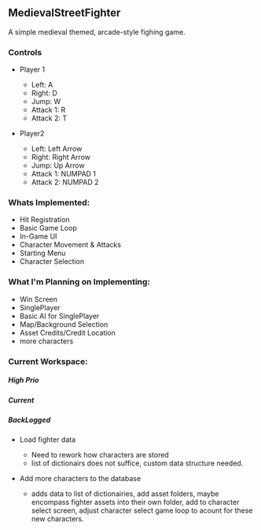 ## MedievalStreetFighter

A simple medieval themed, arcade-style fighing game.

### Controls

- Player 1
  - Left: A
  - Right: D
  - Jump: W
  - Attack 1: R
  - Attack 2: T

- Player2
  - Left: Left Arrow
  - Right: Right Arrow
  - Jump: Up Arrow
  - Attack 1: NUMPAD 1
  - Attack 2: NUMPAD 2

### Whats Implemented:

- Hit Registration
- Basic Game Loop
- In-Game UI
- Character Movement & Attacks
- Starting Menu
- Character Selection


### What I'm Planning on Implementing:

- Win Screen
- SinglePlayer
- Basic AI for SinglePlayer
- Map/Background Selection
- Asset Credits/Credit Location
- more characters


### Current Workspace:

##### High Prio

##### Current

##### BackLogged

- Load fighter data
  - Need to rework how characters are stored
  - list of dictionairs does not suffice, custom data structure needed.

- Add more characters to the database
  - adds data to list of dictionairies, add asset folders, maybe encompass fighter assets into their own folder, add to character select screen, adjust character select game loop to acount for these new characters.
